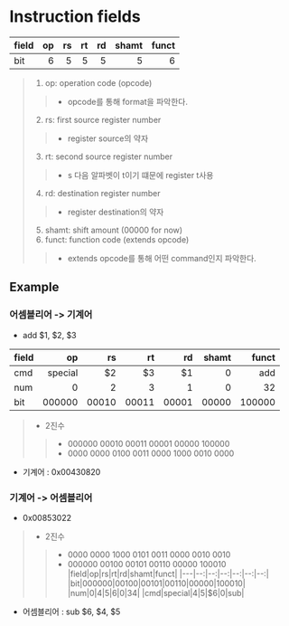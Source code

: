 # Instruction fields

|field|op|rs|rt|rd|shamt|funct|
|---|--:|--:|--:|--:|--:|--:|
|bit|6|5|5|5|5|6|

> 1. op: operation code (opcode)
>> - opcode를 통해 format을 파악한다.
> 2. rs: first source register number
>> - register source의 약자
> 3. rt: second source register number
>> - s 다음 알파벳이 t이기 떄문에 register t사용
> 4. rd: destination register number
>> - register destination의 약자
> 5. shamt: shift amount (00000 for now)
> 6. funct: function code (extends opcode)
>> - extends opcode를 통해 어떤 command인지 파악한다.


## Example
### 어셈블리어 -> 기계어
- add $1, $2, $3

|field|op|rs|rt|rd|shamt|funct|
|---|--:|--:|--:|--:|--:|--:|
|cmd|special|$2|$3|$1|0|add|
|num|0|2|3|1|0|32|
|bit|000000|00010|00011|00001|00000|100000|

> - 2진수
>> - 000000 00010 00011 00001 00000 100000
>> - 0000 0000 0100 0011 0000 1000 0010 0000

- 기계어 : 0x00430820

### 기계어 -> 어셈블리어
- 0x00853022
> - 2진수
>> - 0000 0000 1000 0101 0011 0000 0010 0010
>> - 000000 00100 00101 00110 00000 100010
|field|op|rs|rt|rd|shamt|funct|
|---|--:|--:|--:|--:|--:|--:|
|bit|000000|00100|00101|00110|00000|100010|
|num|0|4|5|6|0|34|
|cmd|special|$4|$5|$6|0|sub|

- 어셈블리어 : sub $6, $4, $5
